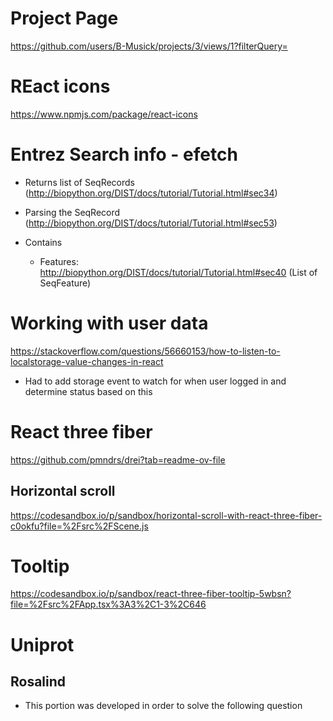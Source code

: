 # Project Page
https://github.com/users/B-Musick/projects/3/views/1?filterQuery=

# REact icons
https://www.npmjs.com/package/react-icons

# Entrez Search info - efetch
- Returns list of SeqRecords (http://biopython.org/DIST/docs/tutorial/Tutorial.html#sec34)
- Parsing the SeqRecord (http://biopython.org/DIST/docs/tutorial/Tutorial.html#sec53)
- Contains

  - Features: http://biopython.org/DIST/docs/tutorial/Tutorial.html#sec40 (List of SeqFeature)

# Working with user data
https://stackoverflow.com/questions/56660153/how-to-listen-to-localstorage-value-changes-in-react
- Had to add storage event to watch for when user logged in and determine status based on this

# React three fiber
https://github.com/pmndrs/drei?tab=readme-ov-file

## Horizontal scroll

https://codesandbox.io/p/sandbox/horizontal-scroll-with-react-three-fiber-c0okfu?file=%2Fsrc%2FScene.js

# Tooltip
https://codesandbox.io/p/sandbox/react-three-fiber-tooltip-5wbsn?file=%2Fsrc%2FApp.tsx%3A3%2C1-3%2C646

# Uniprot

## Rosalind
- This portion was developed in order to solve the following question